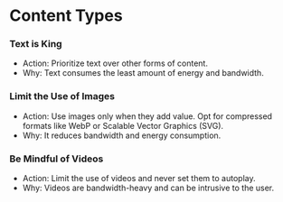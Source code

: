 # Content Types

### Text is King
* Action: Prioritize text over other forms of content.
* Why: Text consumes the least amount of energy and bandwidth.

### Limit the Use of Images
* Action: Use images only when they add value. Opt for compressed formats like WebP or Scalable Vector Graphics (SVG).
* Why: It reduces bandwidth and energy consumption.

### Be Mindful of Videos
* Action: Limit the use of videos and never set them to autoplay.
* Why: Videos are bandwidth-heavy and can be intrusive to the user.
